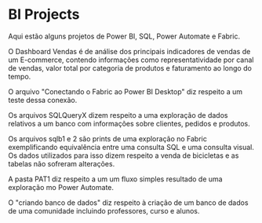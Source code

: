 # BI Projects
 Aqui estão alguns projetos de Power BI, SQL, Power Automate e Fabric.

 O Dashboard Vendas é de análise dos principais indicadores de vendas de um E-commerce, contendo informações como representatividade por canal de vendas, valor total por categoria de produtos e faturamento ao longo do tempo.
 
 O arquivo "Conectando o Fabric ao Power BI Desktop" diz respeito a um teste dessa conexão.

 Os arquivos SQLQueryX dizem respeito a uma exploração de dados relativos a um banco com informações sobre clientes, pedidos e produtos.

 Os arquivos sqlb1 e 2 são prints de uma exploração no Fabric exemplificando equivalência entre uma consulta SQL e uma consulta visual. Os dados utilizados para isso dizem respeito a venda de bicicletas e as tabelas não sofreram alterações.

A pasta PAT1 diz respeito a um um fluxo simples resultado de uma exploração mo Power Automate.

O "criando banco de dados" diz respeito à criação de um banco de dados de uma comunidade incluindo professores, curso e alunos.
